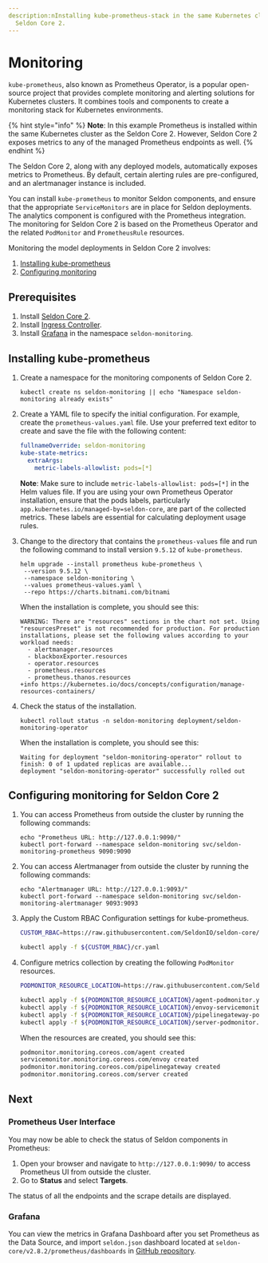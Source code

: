 ```yaml
---
description:nInstalling kube-prometheus-stack in the same Kubernetes cluster that hosts the
  Seldon Core 2.
---
```


# Monitoring

`kube-prometheus`, also known as Prometheus Operator, is a popular open-source project that provides complete monitoring and alerting solutions for Kubernetes clusters. It combines tools and components to create a monitoring stack for Kubernetes environments.

{% hint style="info" %}
**Note**: In this example Prometheus is installed within the same Kubernetes cluster as the Seldon Core 2. However, Seldon Core 2 exposes metrics to any of the managed Prometheus endpoints as well.
{% endhint %}

The Seldon Core 2, along with any deployed models, automatically exposes metrics to Prometheus. By default, certain alerting rules are pre-configured, and an alertmanager instance is included.

You can install `kube-prometheus` to monitor Seldon components, and ensure that the appropriate `ServiceMonitors` are in place for Seldon deployments. The analytics component is configured with the Prometheus integration. The monitoring for Seldon Core 2 is based on the Prometheus Operator and the related `PodMonitor` and `PrometheusRule` resources.

Monitoring the model deployments in Seldon Core 2 involves:

1. [Installing kube-prometheus](observability.md#installing-kube-prometheus)
2. [Configuring monitoring](observability.md#configuring-monitoring-for-seldon-core-2)

## Prerequisites

1. Install [Seldon Core 2](../installation/production-environment/).
2. Install [Ingress Controller](../installation/production-environment/ingress-controller/).
3. Install [Grafana](https://grafana.com/docs/grafana/latest/setup-grafana/installation/helm/) in the namespace `seldon-monitoring`.

## Installing kube-prometheus

1.  Create a namespace for the monitoring components of Seldon Core 2.

    ```
    kubectl create ns seldon-monitoring || echo "Namespace seldon-monitoring already exists"
    ```
4.  Create a YAML file to specify the initial configuration. For example, create the `prometheus-values.yaml` file. Use your preferred text editor to create and save the file with the following content:

    ```yaml
    fullnameOverride: seldon-monitoring
    kube-state-metrics:
      extraArgs:
        metric-labels-allowlist: pods=[*]
    ```

    **Note**: Make sure to include `metric-labels-allowlist: pods=[*]` in the Helm values file. If you are using your own Prometheus Operator installation, ensure that the pods labels, particularly `app.kubernetes.io/managed-by=seldon-core`, are part of the collected metrics. These labels are essential for calculating deployment usage rules.
5.  Change to the directory that contains the `prometheus-values` file and run the following command to install version `9.5.12` of `kube-prometheus`.

    ```
    helm upgrade --install prometheus kube-prometheus \
     --version 9.5.12 \
     --namespace seldon-monitoring \
     --values prometheus-values.yaml \
     --repo https://charts.bitnami.com/bitnami
    ```

    When the installation is complete, you should see this:

    ```
    WARNING: There are "resources" sections in the chart not set. Using "resourcesPreset" is not recommended for production. For production installations, please set the following values according to your workload needs:
      - alertmanager.resources
      - blackboxExporter.resources
      - operator.resources
      - prometheus.resources
      - prometheus.thanos.resources
    +info https://kubernetes.io/docs/concepts/configuration/manage-resources-containers/

    ```
6.  Check the status of the installation.

    ```
    kubectl rollout status -n seldon-monitoring deployment/seldon-monitoring-operator
    ```

    When the installation is complete, you should see this:

    ```
    Waiting for deployment "seldon-monitoring-operator" rollout to finish: 0 of 1 updated replicas are available...
    deployment "seldon-monitoring-operator" successfully rolled out
    ```

## Configuring monitoring for Seldon Core 2

1.  You can access Prometheus from outside the cluster by running the following commands:

    ```
    echo "Prometheus URL: http://127.0.0.1:9090/"
    kubectl port-forward --namespace seldon-monitoring svc/seldon-monitoring-prometheus 9090:9090
    ```
2.  You can access Alertmanager from outside the cluster by running the following commands:

    ```
    echo "Alertmanager URL: http://127.0.0.1:9093/"
    kubectl port-forward --namespace seldon-monitoring svc/seldon-monitoring-alertmanager 9093:9093
    ```
3.  Apply the Custom RBAC Configuration settings for kube-prometheus.
    ```bash
    CUSTOM_RBAC=https://raw.githubusercontent.com/SeldonIO/seldon-core/v2.8.2/prometheus/rbac

    kubectl apply -f ${CUSTOM_RBAC}/cr.yaml
    ```
4.  Configure metrics collection by creating the following `PodMonitor` resources.
    ```bash
    PODMONITOR_RESOURCE_LOCATION=https://raw.githubusercontent.com/SeldonIO/seldon-core/v2.8.2/prometheus/monitors

    kubectl apply -f ${PODMONITOR_RESOURCE_LOCATION}/agent-podmonitor.yaml
    kubectl apply -f ${PODMONITOR_RESOURCE_LOCATION}/envoy-servicemonitor.yaml
    kubectl apply -f ${PODMONITOR_RESOURCE_LOCATION}/pipelinegateway-podmonitor.yaml
    kubectl apply -f ${PODMONITOR_RESOURCE_LOCATION}/server-podmonitor.yaml
    ```
    When the resources are created, you should see this:
    ```bash
    podmonitor.monitoring.coreos.com/agent created
    servicemonitor.monitoring.coreos.com/envoy created
    podmonitor.monitoring.coreos.com/pipelinegateway created
    podmonitor.monitoring.coreos.com/server created
    ```  
## Next

### Prometheus User Interface
You may now be able to check the status of Seldon components in Prometheus:
1. Open your browser and navigate to `http://127.0.0.1:9090/` to access Prometheus UI from outside the cluster.
1. Go to **Status** and select **Targets**.

The status of all the endpoints and the scrape details are displayed.

### Grafana
You can view the metrics in Grafana Dashboard after you set Prometheus as the Data Source, and import `seldon.json` dashboard located at `seldon-core/v2.8.2/prometheus/dashboards` in [GitHub repository](https://github.com/SeldonIO/seldon-core/tree/v2/prometheus/dashboards).
